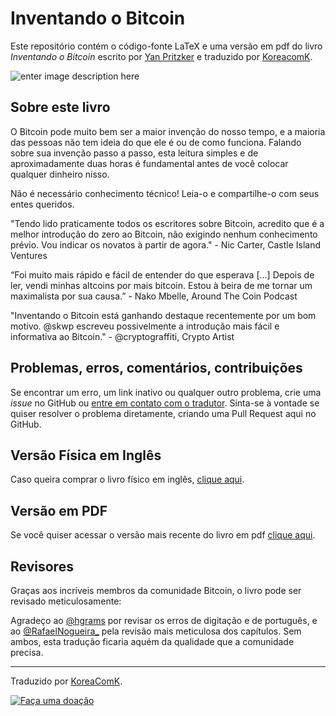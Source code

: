 # Inventando o Bitcoin
Este repositório contém o código-fonte LaTeX e uma versão em pdf do livro _Inventando o Bitcoin_ escrito por [Yan Pritzker](https://twitter.com/skwp) e traduzido por [KoreacomK](https://twitter.com/KoreaComK).

![enter image description here](https://m.media-amazon.com/images/I/512GRQgVVTL.jpg)

## Sobre este livro

O Bitcoin pode muito bem ser a maior invenção do nosso tempo, e a maioria das pessoas não tem ideia do que ele é ou de como funciona. Falando sobre sua invenção passo a passo, esta leitura simples e de aproximadamente duas horas é fundamental antes de você colocar qualquer dinheiro nisso.

Não é necessário conhecimento técnico! Leia-o e compartilhe-o com seus entes queridos.

"Tendo lido praticamente todos os escritores sobre Bitcoin, acredito que é a melhor introdução do zero ao Bitcoin, não exigindo nenhum conhecimento prévio. Vou indicar os novatos à partir de agora." - Nic Carter, Castle Island Ventures

“Foi muito mais rápido e fácil de entender do que esperava [...] Depois de ler, vendi minhas altcoins por mais bitcoin. Estou à beira de me tornar um maximalista por sua causa.” - Nako Mbelle, Around The Coin Podcast

"Inventando o Bitcoin está ganhando destaque recentemente por um bom motivo. @skwp escreveu possivelmente a introdução mais fácil e informativa ao Bitcoin." - @cryptograffiti, Crypto Artist

## Problemas, erros, comentários, contribuições

Se encontrar um erro, um link inativo ou qualquer outro problema, crie uma  _issue_  no GitHub ou  [entre em contato com o tradutor](https://twitter.com/KoreaComK). Sinta-se à vontade se quiser resolver o problema diretamente, criando uma Pull Request aqui no GitHub.

## Versão Física em Inglês

Caso queira comprar o livro físico em inglês, [clique aqui](https://www.amazon.com.br/Inventing-Bitcoin-Technology-Decentralized-Explained-ebook/dp/B07MWXRWNB).

## Versão em PDF

Se você quiser acessar o versão mais recente do livro em pdf  [clique aqui](https://github.com/KoreaComK/Inventando-o-bitcoin/blob/main/pdf/Inventando_o_Bitcoin.pdf).

## Revisores

Graças aos incríveis membros da comunidade Bitcoin, o livro pode ser revisado meticulosamente:

Agradeço ao [@hgrams](https://github.com/hgrams/) por revisar os erros de digitação e de português, e ao [@RafaelNogueira_](https://twitter.com/RafaelNogueira_) pela revisão mais meticulosa dos capítulos. Sem ambos, esta tradução ficaria aquém da qualidade que a comunidade precisa.

----------

Traduzido por  [KoreaComK](https://twitter.com/KoreaComK).

[![Faça uma doação](https://camo.githubusercontent.com/aef5958440cf5067a034ca64e48a6afaa32cb6eb5b9612dc12ebf73f709e5a92/68747470733a2f2f62616467656e2e6e65742f62616467652f254532253941254131254546254238253846446f652d6d652f406b6f726561636f6d6b2f464644453539)](https://paywall.link/to/ProjetosKoreaComK)
